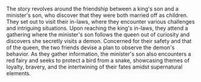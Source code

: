 The story revolves around the friendship between a king's son and a minister's son, who discover that they were both married off as children. They set out to visit their in-laws, where they encounter various challenges and intriguing situations. Upon reaching the king's in-laws, they attend a gathering where the minister's son follows the queen out of curiosity and discovers she secretly visits a demon. Concerned for their safety and that of the queen, the two friends devise a plan to observe the demon's behavior. As they gather information, the minister's son also encounters a red fairy and seeks to protect a bird from a snake, showcasing themes of loyalty, bravery, and the intertwining of their fates amidst supernatural elements.